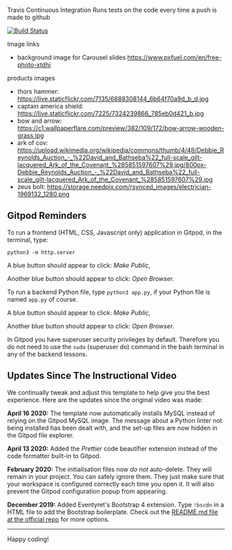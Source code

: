 Travis Continuous Integration
Runs tests on the code every time a push is made to github

[![Build Status](https://travis-ci.org/aidan-stritch/magical-deals.svg?branch=master)](https://travis-ci.org/aidan-stritch/magical-deals)

Image links

- background image for Carousel slides https://www.pxfuel.com/en/free-photo-xtdhi

products images

- thors hammer: https://live.staticflickr.com/7135/6888308144_6b64f70a9d_b_d.jpg
- captain america shield: https://live.staticflickr.com/7225/7324239866_785eb0d421_b.jpg
- bow and arrow: https://c1.wallpaperflare.com/preview/382/109/172/bow-arrow-wooden-grass.jpg
- ark of cov: https://upload.wikimedia.org/wikipedia/commons/thumb/4/48/Debbie_Reynolds_Auction_-_%22David_and_Bathseba%22_full-scale_gilt-lacquered_Ark_of_the_Covenant_%285851597607%29.jpg/800px-Debbie_Reynolds_Auction_-_%22David_and_Bathseba%22_full-scale_gilt-lacquered_Ark_of_the_Covenant_%285851597607%29.jpg
- zeus bolt: https://storage.needpix.com/rsynced_images/electrician-1969132_1280.png

## Gitpod Reminders

To run a frontend (HTML, CSS, Javascript only) application in Gitpod, in the terminal, type:

`python3 -m http.server`

A blue button should appear to click: _Make Public_,

Another blue button should appear to click: _Open Browser_.

To run a backend Python file, type `python3 app.py`, if your Python file is named `app.py` of course.

A blue button should appear to click: _Make Public_,

Another blue button should appear to click: _Open Browser_.

In Gitpod you have superuser security privileges by default. Therefore you do not need to use the `sudo` (superuser do) command in the bash terminal in any of the backend lessons.

## Updates Since The Instructional Video

We continually tweak and adjust this template to help give you the best experience. Here are the updates since the original video was made:

**April 16 2020:** The template now automatically installs MySQL instead of relying on the Gitpod MySQL image. The message about a Python linter not being installed has been dealt with, and the set-up files are now hidden in the Gitpod file explorer.

**April 13 2020:** Added the _Prettier_ code beautifier extension instead of the code formatter built-in to Gitpod.

**February 2020:** The initialisation files now _do not_ auto-delete. They will remain in your project. You can safely ignore them. They just make sure that your workspace is configured correctly each time you open it. It will also prevent the Gitpod configuration popup from appearing.

**December 2019:** Added Eventyret's Bootstrap 4 extension. Type `!bscdn` in a HTML file to add the Bootstrap boilerplate. Check out the <a href="https://github.com/Eventyret/vscode-bcdn" target="_blank">README.md file at the official repo</a> for more options.

---

Happy coding!
